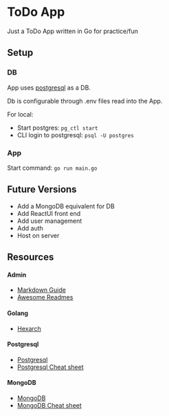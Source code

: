 # ToDo App

Just a ToDo App written in Go for practice/fun

## Setup
### DB
App uses [postgresql](https://www.postgresql.org) as a DB. 

Db is configurable through .env files read into the App.

For local:

- Start postgres: `pg_ctl start`
- CLI login to postgresql: `psql -U postgres`


### App
Start command: `go run main.go`

## Future Versions
- Add a MongoDB equivalent for DB
- Add ReactUI front end
- Add user management
- Add auth
- Host on server
 

## Resources
#### Admin
- [Markdown Guide](https://www.markdownguide.org)
- [Awesome Readmes](https://github.com/matiassingers/awesome-readme)

#### Golang
- [Hexarch](https://github.com/prinick96/hex-arch-go)


#### Postgresql
- [Postgresql](https://www.postgresql.org)
- [Postgresql Cheat sheet](https://www.postgresqltutorial.com/postgresql-cheat-sheet/)

#### MongoDB
- [MongoDB](https://www.mongodb.com)
- [MongoDB Cheat sheet](https://www.mongodb.com/developer/products/mongodb/cheat-sheet/)